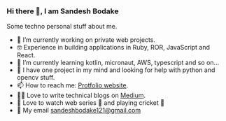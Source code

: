 ### Hi there 👋, I am Sandesh Bodake

Some techno personal stuff about me.

- 🔭 I’m currently working on private web projects.
- 🤓 Experience in building applications in Ruby, ROR, JavaScript and React.
- 🌱 I’m currently learning kotlin, micronaut, AWS, typescript and so on...
- 🤔 I have one project in my mind and looking for help with python and opencv stuff.
- 📫 How to reach me: <a href="http://www.sandeshbodake.co.in/" target="_blank">Protfolio website</a>.
- 👨‍💻 Love to write technical blogs on <a href="https://medium.com/@sandeshbodake121" target="_blank">Medium</a>.
- 🤩 Love to watch web series 🍿 and playing cricket 🏏
- 🚩 My email  <a href="mailto:sandeshbodake121@gmail.com" target="_blank">sandeshbodake121@gmail.com</a>
